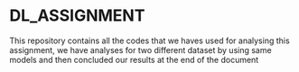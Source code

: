 # DL_ASSIGNMENT
This repository contains all the codes that we haves used for analysing this assignment, we have analyses for two different dataset by using same models and then concluded our results at the end of the document
